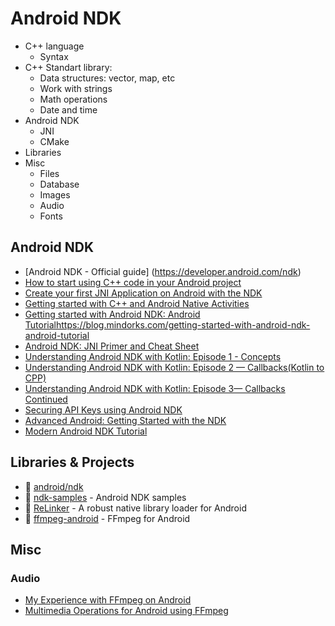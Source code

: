 # Android NDK

- C++ language
  - Syntax
- C++ Standart library:
  - Data structures: vector, map, etc
  - Work with strings
  - Math operations
  - Date and time
- Android NDK
  - JNI
  - CMake
- Libraries
- Misc 
  - Files
  - Database
  - Images
  - Audio
  - Fonts
  
## Android NDK

- [Android NDK - Official guide] (https://developer.android.com/ndk)
- [How to start using C++ code in your Android project](https://medium.com/free-code-camp/c-usage-in-android-4b57edf84322)
- [Create your first JNI Application on Android with the NDK](https://ssaurel.medium.com/create-your-first-jni-application-on-android-with-the-ndk-5f149508fb12)
- [Getting started with C++ and Android Native Activities](https://medium.com/androiddevelopers/getting-started-with-c-and-android-native-activities-2213b402ffff)
- [Getting started with Android NDK: Android Tutorial]()https://blog.mindorks.com/getting-started-with-android-ndk-android-tutorial
- [Android NDK: JNI Primer and Cheat Sheet](https://medium.com/tompee/android-ndk-jni-primer-and-cheat-sheet-18dd006ec07f)
- [Understanding Android NDK with Kotlin: Episode 1 - Concepts](https://medium.com/fueled-engineering/understanding-android-ndk-with-kotlin-episode-1-concepts-bbffd69d2ea6)
- [Understanding Android NDK with Kotlin: Episode 2 — Callbacks(Kotlin to CPP)](https://medium.com/fueled-engineering/understanding-android-ndk-with-kotlin-episode-2-callbacks-kotlin-to-cpp-e67a87d6d8c9)
- [Understanding Android NDK with Kotlin: Episode 3— Callbacks Continued](https://medium.com/fueled-engineering/understanding-android-ndk-with-kotlin-episode-3-callbacks-continued-bbeacf884848)
- [Securing API Keys using Android NDK](https://medium.com/@abhi007tyagi/storing-api-keys-using-android-ndk-6abb0adcadad)
- [Advanced Android: Getting Started with the NDK](https://code.tutsplus.com/tutorials/advanced-android-getting-started-with-the-ndk--mobile-2152)
- [Modern Android NDK Tutorial](https://medium.com/@jrejaud/modern-android-ndk-tutorial-630bc11829a2)

## Libraries & Projects

- 💾 [android/ndk](https://github.com/android/ndk)
- 💾 [ndk-samples](https://github.com/android/ndk-samples) - Android NDK samples
- 💾 [ReLinker](https://github.com/KeepSafe/ReLinker) - A robust native library loader for Android
- 💾 [ffmpeg-android](https://github.com/WritingMinds/ffmpeg-android) - FFmpeg for Android

## Misc


### Audio
- [My Experience with FFmpeg on Android](https://medium.com/hackernoon/android-ndk-my-experience-with-ffmpeg-93dd7e4b9269)
- [Multimedia Operations for Android using FFmpeg](https://medium.com/simform-engineering/multimedia-operations-for-android-using-ffmpeg-78f1fb480a83)
